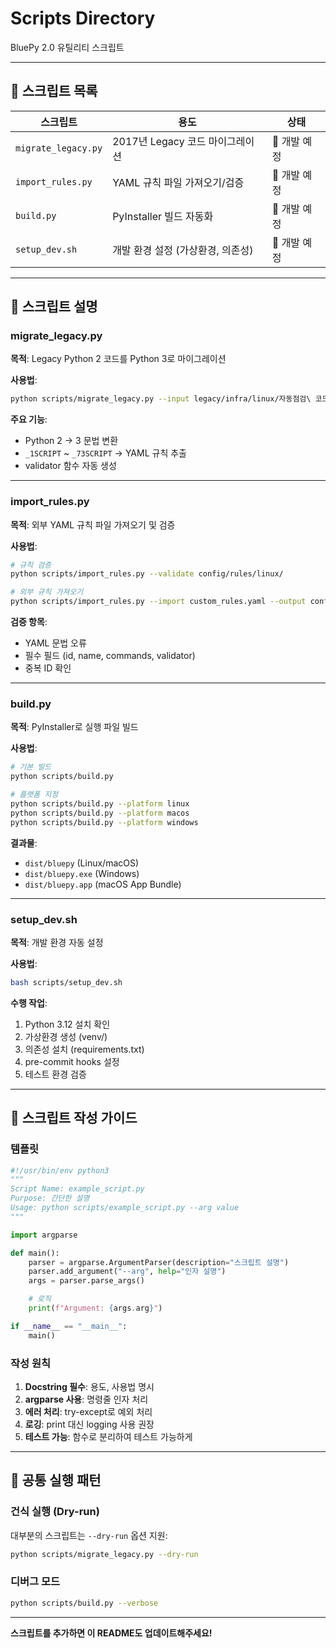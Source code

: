 # Scripts Directory

BluePy 2.0 유틸리티 스크립트

---

## 📁 스크립트 목록

| 스크립트 | 용도 | 상태 |
|----------|------|------|
| `migrate_legacy.py` | 2017년 Legacy 코드 마이그레이션 | 🔄 개발 예정 |
| `import_rules.py` | YAML 규칙 파일 가져오기/검증 | 🔄 개발 예정 |
| `build.py` | PyInstaller 빌드 자동화 | 🔄 개발 예정 |
| `setup_dev.sh` | 개발 환경 설정 (가상환경, 의존성) | 🔄 개발 예정 |

---

## 🔧 스크립트 설명

### migrate_legacy.py
**목적**: Legacy Python 2 코드를 Python 3로 마이그레이션

**사용법**:
```bash
python scripts/migrate_legacy.py --input legacy/infra/linux/자동점검\ 코드/점검자료분석/Linux_Check_2.py --output config/rules/linux/
```

**주요 기능**:
- Python 2 → 3 문법 변환
- `_1SCRIPT` ~ `_73SCRIPT` → YAML 규칙 추출
- validator 함수 자동 생성

---

### import_rules.py
**목적**: 외부 YAML 규칙 파일 가져오기 및 검증

**사용법**:
```bash
# 규칙 검증
python scripts/import_rules.py --validate config/rules/linux/

# 외부 규칙 가져오기
python scripts/import_rules.py --import custom_rules.yaml --output config/rules/linux/
```

**검증 항목**:
- YAML 문법 오류
- 필수 필드 (id, name, commands, validator)
- 중복 ID 확인

---

### build.py
**목적**: PyInstaller로 실행 파일 빌드

**사용법**:
```bash
# 기본 빌드
python scripts/build.py

# 플랫폼 지정
python scripts/build.py --platform linux
python scripts/build.py --platform macos
python scripts/build.py --platform windows
```

**결과물**:
- `dist/bluepy` (Linux/macOS)
- `dist/bluepy.exe` (Windows)
- `dist/bluepy.app` (macOS App Bundle)

---

### setup_dev.sh
**목적**: 개발 환경 자동 설정

**사용법**:
```bash
bash scripts/setup_dev.sh
```

**수행 작업**:
1. Python 3.12 설치 확인
2. 가상환경 생성 (venv/)
3. 의존성 설치 (requirements.txt)
4. pre-commit hooks 설정
5. 테스트 환경 검증

---

## 📝 스크립트 작성 가이드

### 템플릿
```python
#!/usr/bin/env python3
"""
Script Name: example_script.py
Purpose: 간단한 설명
Usage: python scripts/example_script.py --arg value
"""

import argparse

def main():
    parser = argparse.ArgumentParser(description="스크립트 설명")
    parser.add_argument("--arg", help="인자 설명")
    args = parser.parse_args()

    # 로직
    print(f"Argument: {args.arg}")

if __name__ == "__main__":
    main()
```

### 작성 원칙
1. **Docstring 필수**: 용도, 사용법 명시
2. **argparse 사용**: 명령줄 인자 처리
3. **에러 처리**: try-except로 예외 처리
4. **로깅**: print 대신 logging 사용 권장
5. **테스트 가능**: 함수로 분리하여 테스트 가능하게

---

## 🚀 공통 실행 패턴

### 건식 실행 (Dry-run)
대부분의 스크립트는 `--dry-run` 옵션 지원:
```bash
python scripts/migrate_legacy.py --dry-run
```

### 디버그 모드
```bash
python scripts/build.py --verbose
```

---

**스크립트를 추가하면 이 README도 업데이트해주세요!**